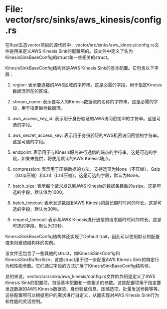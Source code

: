 # File: vector/src/sinks/aws_kinesis/config.rs

在Rust生态vector项目的源代码中，vector/src/sinks/aws_kinesis/config.rs文件是用来定义AWS Kinesis Sink的配置项的。该文件中定义了名为KinesisSinkBaseConfig的struct和一些相关的struct。

KinesisSinkBaseConfig结构体是AWS Kinesis Sink的基本配置。它包含以下字段：

1. region: 表示要连接的AWS区域的字符串。这是必需的字段，用于指定Kinesis数据流所在的区域。

2. stream_name: 表示要写入的Kinesis数据流的名称的字符串。这是必需的字段，用于指定目标数据流。

3. aws_access_key_id: 表示用于身份验证的AWS访问密钥ID的字符串。这是可选的字段。

4. aws_secret_access_key: 表示用于身份验证的AWS机密访问密钥的字符串。这是可选的字段。

5. endpoint: 表示用于与Kinesis服务进行通信的端点的字符串。这是可选的字段，如果未提供，将使用默认的AWS Kinesis端点。

6. compression: 表示用于压缩数据的方法，支持选项为None（不压缩）、Gzip（Gzip压缩）和Lz4（Lz4压缩）。这是可选的字段，默认为None。

7. batch_size: 表示每个请求发送到AWS Kinesis的数据条目数的usize。这是可选的字段，默认值为1000。

8. batch_timeout: 表示发送数据到AWS Kinesis的最长超时时间的时长。这是可选的字段，默认为30秒。

9. request_timeout: 表示与AWS Kinesis进行通信的请求超时时间的时长。这是可选的字段，默认为30秒。

KinesisSinkBaseConfig结构体还实现了Default trait，因此可以使用默认的配置值来创建该结构体的实例。

该文件还包含了一些其他的struct，如KinesisSinkConfig和KinesisSinkBufferSize，这些struct用于进一步配置AWS Kinesis Sink的特定行为和性能参数。它们通过字段的方式扩展了KinesisSinkBaseConfig结构体。

总的来说，vector/src/sinks/aws_kinesis/config.rs文件的作用是定义了AWS Kinesis Sink的配置项，包括基本配置和一些相关的参数。这些配置项用于指定要发送数据的AWS Kinesis数据流、身份验证信息、压缩选项、批量发送参数等等。这些配置项可以根据用户的需求进行自定义，从而实现对AWS Kinesis Sink行为和性能的灵活控制。

